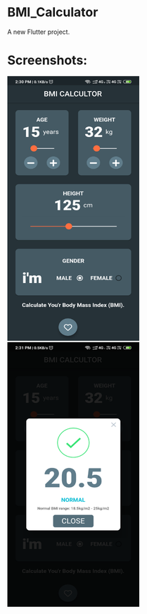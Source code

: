 # BMI_Calculator

A new Flutter project.

# Screenshots:

<img src="screenshots/img1.png" width="300" height="600"> <img src="screenshots/img2.png" width="300" height="600">



